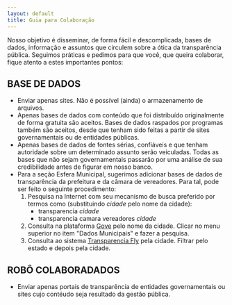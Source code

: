 ```yaml
---
layout: default
title: Guia para Colaboração
---
```


Nosso objetivo é disseminar, de forma fácil e descomplicada, bases de dados, informação e assuntos que circulem sobre a ótica da transparência pública. Seguimos práticas e pedimos para que você, que queira colaborar, fique atento a estes importantes pontos:

## BASE DE DADOS

-   Enviar apenas sites. Não é possível (ainda) o armazenamento de arquivos.
-   Apenas bases de dados com conteúdo que foi distribuído originalmente de forma gratuita são aceitos. Bases de dados raspados por programas também são aceitos, desde que tenham sido feitas a partir de sites governamentais ou de entidades públicas.
-   Apenas bases de dados de fontes  sérias,  confiáveis  e que tenham  autoridade sobre um determinado assunto  serão veiculadas. Todas as bases que não sejam governamentais passarão por uma análise de sua credibilidade antes de figurar em nosso banco.
-   Para a seção Esfera Municipal, sugerimos adicionar bases de dados de
transparência da prefeitura e da câmara de vereadores. Para tal, pode ser feito
o seguinte procedimento:
    1. Pesquisa na Internet com seu mecanismo de busca preferido por termos como
  (substituindo _cidade_ pelo nome da cidade):
       * transparencia _cidade_
       * transparencia camara vereadores _cidade_
    1. Consulta na plataforma [Gove](https://www.gove.digital/) pelo nome da
    cidade. Clicar no menu superior no item "Dados Municipais" e fazer a
    pesquisa.
    1. Consulta ao sistema
    [Transparencia Fly](https://e-gov.betha.com.br/transparencia/) pela cidade.
    Filtrar pelo estado e depois pela cidade.

## ROBÔ COLABORADADOS

-   Enviar apenas  portais de transparência de entidades governamentais ou sites cujo contéudo seja resultado da gestão pública.
